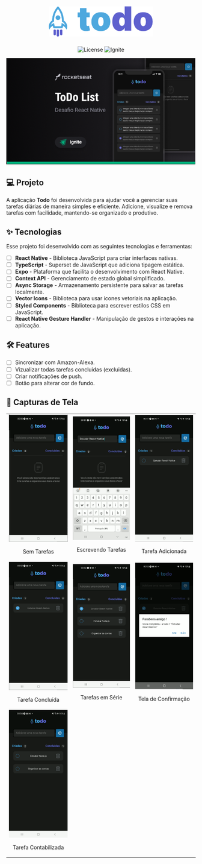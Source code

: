 
<h1 align="center">
  <img alt="Todo" height="80" title="Todo App" src="./src/assets/images/logo.png" />
</h1>

<p align="center">
  <img alt="License" src="https://img.shields.io/static/v1?label=license&message=MIT&color=E51C44&labelColor=0A1033">
  <img src="https://img.shields.io/static/v1?label=Rocketseat&message=Ignite&color=E51C44&labelColor=0A1033" alt="Ignite" />
</p>

![cover](./src/assets/images/cover.png)

## 💻 Projeto

A aplicação **Todo** foi desenvolvida para ajudar você a gerenciar suas tarefas diárias de maneira simples e eficiente. Adicione, visualize e remova tarefas com facilidade, mantendo-se organizado e produtivo.

## ✨ Tecnologias

Esse projeto foi desenvolvido com as seguintes tecnologias e ferramentas:

-   [ ] **React Native** - Biblioteca JavaScript para criar interfaces nativas.
-   [ ] **TypeScript** - Superset de JavaScript que adiciona tipagem estática.
-   [ ] **Expo** - Plataforma que facilita o desenvolvimento com React Native.
-   [ ] **Context API** - Gerenciamento de estado global simplificado.
-   [ ] **Async Storage** - Armazenamento persistente para salvar as tarefas localmente.
-   [ ] **Vector Icons** - Biblioteca para usar ícones vetoriais na aplicação.
-   [ ] **Styled Components** - Biblioteca para escrever estilos CSS em JavaScript.
-   [ ] **React Native Gesture Handler** - Manipulação de gestos e interações na aplicação.

## :hammer_and_wrench: Features

-   [ ] Sincronizar com Amazon-Alexa.
-   [ ] Vizualizar todas tarefas concluidas (excluidas).
-   [ ] Criar notificações de push.
-   [ ] Botão para alterar cor de fundo.

## 📸 Capturas de Tela

<table>
  <tr>
    <td align="center">
      <img alt="Sem Tarefas" src="./src/assets/images/imagens/Sem Tarefas.png" width="200px">
      <p>Sem Tarefas</p>
    </td>
    <td align="center">
      <img alt="Escrevendo Tarefas" src="./src/assets/images/imagens/Escrevendo tarefas.png" width="200px">
      <p>Escrevendo Tarefas</p>
    </td>
    <td align="center">
      <img alt="Tarefa Adicionada" src="./src/assets/images/imagens/Tarefa adicionada.png" width="200px">
      <p>Tarefa Adicionada</p>
    </td>
  </tr>
  <tr>
    <td align="center">
      <img alt="Tarefa Concluída" src="./src/assets/images/imagens/Tarefa concluida.png" width="200px">
      <p>Tarefa Concluída</p>
    </td>
    <td align="center">
      <img alt="Tarefas em Série" src="./src/assets/images/imagens/Tarefas em serie.png" width="200px">
      <p>Tarefas em Série</p>
    </td>
    <td align="center">
      <img alt="Tela de Confirmação" src="./src/assets/images/imagens/Tarefa tela de confirmação.png" width="200px">
      <p>Tela de Confirmação</p>
    </td>
  </tr>
  <tr>
    <td align="center">
      <img alt="Tarefa Contabilizada" src="./src/assets/images/imagens/Tarefa contabilizada.png" width="200px">
      <p>Tarefa Contabilizada</p>
    </td>
  </tr>
</table>


